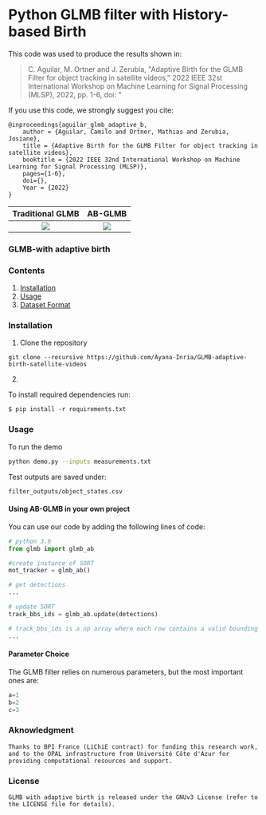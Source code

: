 # Python GLMB filter with History-based Birth

This code was used to produce the results shown in:

> C. Aguilar, M. Ortner and J. Zerubia, "Adaptive Birth for the GLMB Filter for object tracking in satellite videos," 2022 IEEE 32st International Workshop on Machine Learning for Signal Processing (MLSP), 2022, pp. 1-6, doi: "

If you use this code, we strongly suggest you cite:

    @inproceedings{aguilar_glmb_adaptive_b,
        author = {Aguilar, Camilo and Ortner, Mathias and Zerubia, Josiane},
        title = {Adaptive Birth for the GLMB Filter for object tracking in satellite videos},
        booktitle = {2022 IEEE 32nd International Workshop on Machine Learning for Signal Processing (MLSP)},
        pages={1-6},
        doi={},
        Year = {2022}
    }

|Traditional GLMB | AB-GLMB |
|:--:| :--:|
| <img src="images/glmb.gif"> | <img src="images/adaptive_birth.gif"> |
### GLMB-with adaptive birth

### Contents
1. [Installation](#installation-sufficient-for-the-demo)
2. [Usage](#usage)
3. [Dataset Format](#dataset)


### Installation

1. Clone the repository
  ```Shell
  git clone --recursive https://github.com/Ayana-Inria/GLMB-adaptive-birth-satellite-videos
  ```

2.
To install required dependencies run:
```
$ pip install -r requirements.txt
```



### Usage

To run the demo
```Bash
python demo.py --inputs measurements.txt
```

Test outputs are saved under:

```
filter_outputs/object_states.csv
```


#### Using AB-GLMB in your own project

You can use our code by adding the following lines of code:

```python
# python 3.6
from glmb import glmb_ab

#create instance of SORT
mot_tracker = glmb_ab()

# get detections
...

# update SORT
track_bbs_ids = glmb_ab.update(detections)

# track_bbs_ids is a np array where each row contains a valid bounding box and track_id (last column)
...
```

#### Parameter Choice

The GLMB filter relies on numerous parameters, but the most important ones are:

```python
a=1
b=2
c=3
```

### Aknowledgment
    Thanks to BPI France (LiChiE contract) for funding this research work, and to the OPAL infrastructure from Université Côte d'Azur for providing computational resources and support.

### License
    GLMB with adaptive birth is released under the GNUv3 License (refer to the LICENSE file for details).
